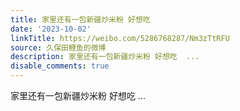 ```yaml
---
title: 家里还有一包新疆炒米粉 好想吃
date: '2023-10-02'
linkTitle: https://weibo.com/5286768287/Nm3zTtRFU
source: 久保田鲤鱼的微博
description: 家里还有一包新疆炒米粉 好想吃  ...
disable_comments: true
---
```

家里还有一包新疆炒米粉 好想吃  ...